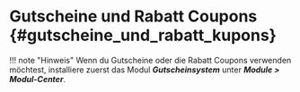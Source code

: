 # Gutscheine und Rabatt Coupons {#gutscheine_und_rabatt_kupons}

!!! note "Hinweis" 
	 Wenn du Gutscheine oder die Rabatt Coupons verwenden möchtest, installiere zuerst das Modul _**Gutscheinsystem**_ unter _**Module \> Modul-Center**_.



